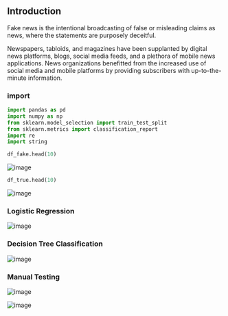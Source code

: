 ## Introduction
Fake news is the intentional broadcasting of false or misleading claims as news, where the statements are purposely deceitful.

Newspapers, tabloids, and magazines have been supplanted by digital news platforms, blogs, social media feeds, and a plethora of mobile news applications. News organizations benefitted from the increased use of social media and mobile platforms by providing subscribers with up-to-the-minute information.

### import
```Python
import pandas as pd
import numpy as np
from sklearn.model_selection import train_test_split
from sklearn.metrics import classification_report
import re
import string
```

```Python
df_fake.head(10)
```

![image](https://user-images.githubusercontent.com/63750425/195605115-156cf9d6-f91b-4673-854d-cf7432579226.png)

```Python
df_true.head(10)
```

![image](https://user-images.githubusercontent.com/63750425/195605219-42ad8b88-a62f-4c06-8049-74c38ce970b9.png)

### Logistic Regression

![image](https://user-images.githubusercontent.com/63750425/195605403-41222738-fc6f-4aef-8c38-42bae8cc51a6.png)


### Decision Tree Classification

![image](https://user-images.githubusercontent.com/63750425/195605501-6481ef57-6935-4d8f-9710-346445580d35.png)


### Manual Testing

![image](https://user-images.githubusercontent.com/63750425/195605626-ba515eb0-d0d4-402b-a724-398aa37e60b1.png)

![image](https://user-images.githubusercontent.com/63750425/195605678-9ff2da95-ac5b-4d36-8272-4ee3a29b6953.png)
